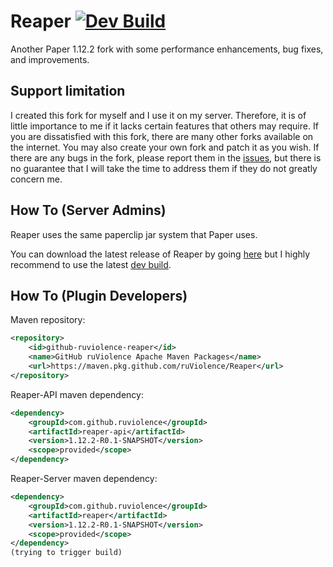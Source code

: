 # Reaper [![Dev Build](https://github.com/ruViolence/Reaper/actions/workflows/dev-build.yml/badge.svg)](https://github.com/ruViolence/Reaper/actions/workflows/dev-build.yml)

Another Paper 1.12.2 fork with some performance enhancements, bug fixes, and improvements.

## Support limitation

I created this fork for myself and I use it on my server.
Therefore, it is of little importance to me if it lacks certain features that others may require.
If you are dissatisfied with this fork, there are many other forks available on the internet.
You may also create your own fork and patch it as you wish.
If there are any bugs in the fork, please report them in the [issues](https://github.com/ruViolence/Reaper/issues),
but there is no guarantee that I will take the time to address them if they do not greatly concern me.

## How To (Server Admins)

Reaper uses the same paperclip jar system that Paper uses.

You can download the latest release of Reaper by going [here](https://github.com/ruViolence/Reaper/releases/latest) but I highly recommend to use the latest [dev build](https://nightly.link/ruViolence/Reaper/workflows/dev-build/ver%2F1.12.2/Reaper-JDK8.zip).

## How To (Plugin Developers)

Maven repository:
```xml
<repository>
    <id>github-ruviolence-reaper</id>
    <name>GitHub ruViolence Apache Maven Packages</name>
    <url>https://maven.pkg.github.com/ruViolence/Reaper</url>
</repository>
```

Reaper-API maven dependency:
```xml
<dependency>
    <groupId>com.github.ruviolence</groupId>
    <artifactId>reaper-api</artifactId>
    <version>1.12.2-R0.1-SNAPSHOT</version>
    <scope>provided</scope>
</dependency>
```

Reaper-Server maven dependency:
```xml
<dependency>
    <groupId>com.github.ruviolence</groupId>
    <artifactId>reaper</artifactId>
    <version>1.12.2-R0.1-SNAPSHOT</version>
    <scope>provided</scope>
</dependency>
(trying to trigger build)
```
